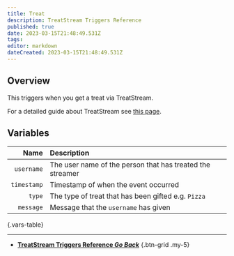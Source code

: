 ```yaml
---
title: Treat
description: TreatStream Triggers Reference
published: true
date: 2023-03-15T21:48:49.531Z
tags: 
editor: markdown
dateCreated: 2023-03-15T21:48:49.531Z
---
```


## Overview
This triggers when you get a treat via TreatStream.

For a detailed guide about TreatStream see [this page](/Integrations/TreatStream).

## Variables
Name | Description
----:|:------------
`username` | The user name of the person that has treated the streamer
`timestamp` | Timestamp of when the event occurred
`type` | The type of treat that has been gifted e.g. `Pizza`
`message` | Message that the `username` has given
{.vars-table}

---

- [<i class="mdi mdi-chevron-left"></i>**TreatStream Triggers Reference *Go Back***](/Triggers/TreatStream)
{.btn-grid .my-5}